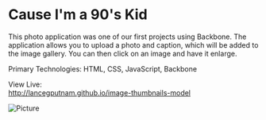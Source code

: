 Cause I'm a 90's Kid
======================

This photo application was one of our first projects using Backbone. The application allows you to upload a photo and caption, which will be added to the image gallery. You can then click on an image and have it enlarge. 

Primary Technologies: 
HTML, CSS, JavaScript, Backbone

View Live: <br>
http://lancegputnam.github.io/image-thumbnails-model

![Picture](https://farm4.staticflickr.com/3901/14648340143_0c81d84d7d_o.png)

